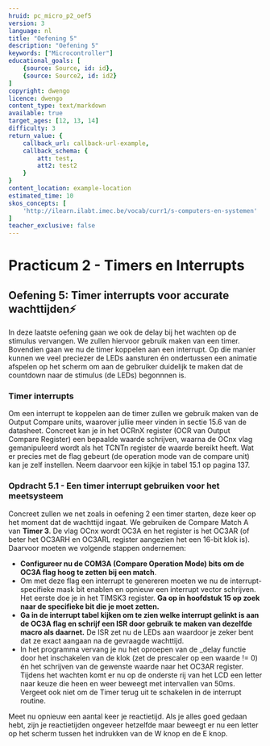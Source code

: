 ```yaml
---
hruid: pc_micro_p2_oef5
version: 3
language: nl
title: "Oefening 5"
description: "Oefening 5"
keywords: ["Microcontroller"]
educational_goals: [
    {source: Source, id: id}, 
    {source: Source2, id: id2}
]
copyright: dwengo
licence: dwengo
content_type: text/markdown
available: true
target_ages: [12, 13, 14]
difficulty: 3
return_value: {
    callback_url: callback-url-example,
    callback_schema: {
        att: test,
        att2: test2
    }
}
content_location: example-location
estimated_time: 10
skos_concepts: [
    'http://ilearn.ilabt.imec.be/vocab/curr1/s-computers-en-systemen'
]
teacher_exclusive: false
---
```

# Practicum 2 - Timers en Interrupts

## Oefening 5: Timer interrupts voor accurate wachttijden⚡

In deze laatste oefening gaan we ook de delay bij het wachten op de stimulus vervangen. We zullen hiervoor gebruik maken van een timer. Bovendien gaan we nu de timer koppelen aan een interrupt. Op die manier kunnen we veel preciezer de LEDs aansturen én ondertussen een animatie afspelen op het scherm om aan de gebruiker duidelijk te maken dat de countdown naar de stimulus (de LEDs) begonnnen is.


### Timer interrupts

Om een interrupt te koppelen aan de timer zullen we gebruik maken van de Output Compare units, waarover jullie meer vinden in sectie 15.6 van de datasheet. Concreet kan je in het OCRnX register (OCR van Output Compare Register) een bepaalde waarde schrijven, waarna de OCnx vlag gemanipuleerd wordt als het TCNTn register de waarde bereikt heeft. Wat er precies met de flag gebeurt (de operation mode van de compare unit) kan je zelf instellen. Neem daarvoor een kijkje in tabel 15.1 op pagina 137.


### Opdracht 5.1 - Een timer interrupt gebruiken voor het meetsysteem

Concreet zullen we net zoals in oefening 2 een timer starten, deze keer op het moment dat de wachttijd ingaat. We gebruiken de Compare Match A van **Timer 3**. De vlag OCnx wordt OC3A en het register is het OC3AR (of beter het OC3ARH en OC3ARL register aangezien het een 16-bit klok is). Daarvoor moeten we volgende stappen ondernemen:

* **Configureer nu de COM3A (Compare Operation Mode) bits om de OC3A flag hoog te zetten bij een match**.
* Om met deze flag een interrupt te genereren moeten we nu de interrupt-specifieke mask bit enablen en opnieuw een interrupt vector schrijven. Het eerste doe je in het TIMSK3 register. **Ga op in hoofdstuk 15 op zoek naar de specifieke bit die je moet zetten.**
* **Ga in de interrupt tabel kijken om te zien welke interrupt gelinkt is aan de OC3A flag en schrijf een ISR door gebruik te maken van dezelfde macro als daarnet.** De ISR zet nu de LEDs aan waardoor je zeker bent dat ze exact aangaan na de gevraagde wachttijd.
* In het programma vervang je nu het oproepen van de _delay functie door het inschakelen van de klok (zet de prescaler op een waarde != 0) én het schrijven van de gewenste waarde naar het OC3AR register. Tijdens het wachten komt er nu op de onderste rij van het LCD een letter naar keuze die heen en weer beweegt met intervallen van 50ms. Vergeet ook niet om de Timer terug uit te schakelen in de interrupt routine.

Meet nu opnieuw een aantal keer je reactietijd. Als je alles goed gedaan hebt, zijn je reactietijden ongeveer hetzelfde maar beweegt er nu een letter op het scherm tussen het indrukken van de W knop en de E knop.